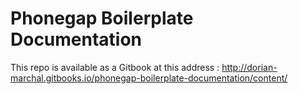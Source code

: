 # Phonegap Boilerplate Documentation

This repo is available as a Gitbook at this address : http://dorian-marchal.gitbooks.io/phonegap-boilerplate-documentation/content/ 
